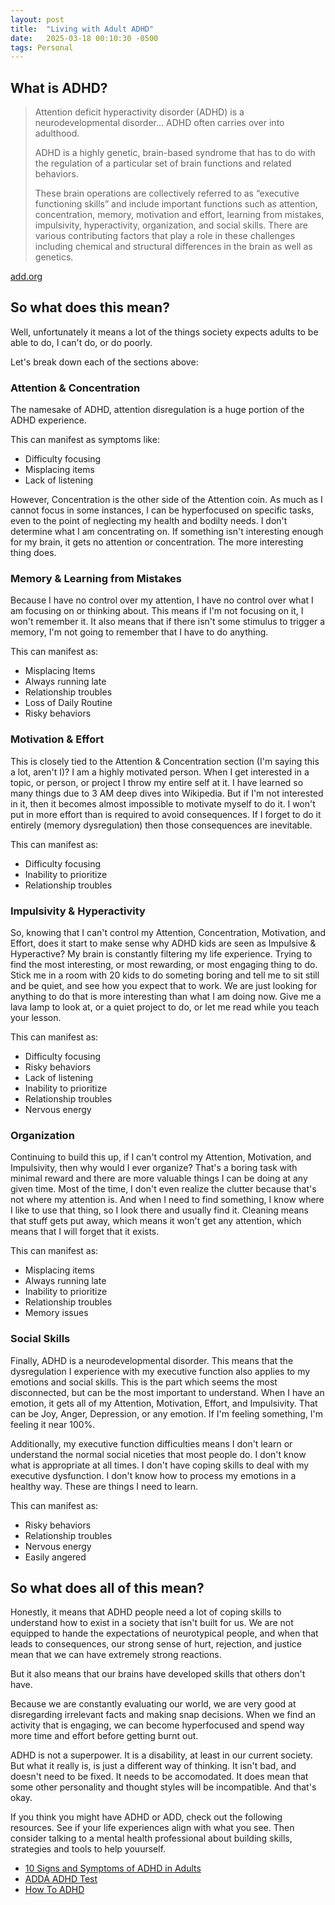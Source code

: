 ```yaml
---
layout: post
title:  "Living with Adult ADHD"
date:   2025-03-18 00:10:30 -0500
tags: Personal
---
```


## What is ADHD?

> Attention deficit hyperactivity disorder (ADHD) is a neurodevelopmental disorder... ADHD often carries over into adulthood.
>
> ADHD is a highly genetic, brain-based syndrome that has to do with the regulation of a particular set of brain functions and related behaviors.
>
> These brain operations are collectively referred to as “executive functioning skills” and include important functions such as attention, concentration, memory, motivation and effort, learning from mistakes, impulsivity, hyperactivity, organization, and social skills. There are various contributing factors that play a role in these challenges including chemical and structural differences in the brain as well as genetics.

[add.org](https://add.org/adhd-facts/)

## So what does this mean?

Well, unfortunately it means a lot of the things society expects adults to be able to do, I can't do, or do poorly.

Let's break down each of the sections above:

### Attention & Concentration

The namesake of ADHD, attention disregulation is a huge portion of the ADHD experience. 

This can manifest as symptoms like:

- Difficulty focusing
- Misplacing items
- Lack of listening

However, Concentration is the other side of the Attention coin. As much as I cannot focus in some instances, I can be hyperfocused on specific tasks, even to the point of neglecting my health and bodilty needs. I don't determine what I am concentrating on. If something isn't interesting enough for my brain, it gets no attention or concentration. The more interesting thing does.

### Memory & Learning from Mistakes

Because I have no control over my attention, I have no control over what I am focusing on or thinking about. This means if I'm not focusing on it, I won't remember it. It also means that if there isn't some stimulus to trigger a memory, I'm not going to remember that I have to do anything.

This can manifest as:
 
 - Misplacing Items
 - Always running late
 - Relationship troubles
 - Loss of Daily Routine
 - Risky behaviors

### Motivation & Effort

This is closely tied to the Attention & Concentration section (I'm saying this a lot, aren't I)? I am a highly motivated person. When I get interested in a topic, or person, or project I throw my entire self at it. I have learned so many things due to 3 AM deep dives into Wikipedia. But if I'm not interested in it, then it becomes almost impossible to motivate myself to do it. I won't put in more effort than is required to avoid consequences. If I forget to do it entirely (memory dysregulation) then those consequences are inevitable.

This can manifest as:

 - Difficulty focusing
 - Inability to prioritize
 - Relationship troubles

### Impulsivity & Hyperactivity

So, knowing that I can't control my Attention, Concentration, Motivation, and Effort, does it start to make sense why ADHD kids are seen as Impulsive & Hyperactive? My brain is constantly filtering my life experience. Trying to find the most interesting, or most rewarding, or most engaging thing to do. Stick me in a room with 20 kids to do someting boring and tell me to sit still and be quiet, and see how you expect that to work. We are just looking for anything to do that is more interesting than what I am doing now. Give me a lava lamp to look at, or a quiet project to do, or let me read while you teach your lesson.

This can manifest as:

 - Difficulty focusing
 - Risky behaviors
 - Lack of listening
 - Inability to prioritize
 - Relationship troubles
 - Nervous energy

### Organization

Continuing to build this up, if I can't control my Attention, Motivation, and Impulsivity, then why would I ever organize? That's a boring task with minimal reward and there are more valuable things I can be doing at any given time. Most of the time, I don't even realize the clutter because that's not where my attention is. And when I need to find something, I know where I like to use that thing, so I look there and usually find it. Cleaning means that stuff gets put away, which means it won't get any attention, which means that I will forget that it exists.

This can manifest as:

 - Misplacing items
 - Always running late
 - Inability to prioritize
 - Relationship troubles
 - Memory issues

### Social Skills

Finally, ADHD is a neurodevelopmental disorder. This means that the dysregulation I experience with my executive function also applies to my emotions and social skills. This is the part which seems the most disconnected, but can be the most important to understand. When I have an emotion, it gets all of my Attention, Motivation, Effort, and Impulsivity. That can be Joy, Anger, Depression, or any emotion. If I'm feeling something, I'm feeling it near 100%.

Additionally, my executive function difficulties means I don't learn or understand the normal social niceties that most people do. I don't know what is appropriate at all times. I don't have coping skills to deal with my executive dysfunction. I don't know how to process my emotions in a healthy way. These are things I need to learn.

This can manifest as:

 - Risky behaviors
 - Relationship troubles
 - Nervous energy
 - Easily angered

## So what does all of this mean?

Honestly, it means that ADHD people need a lot of coping skills to understand how to exist in a society that isn't built for us. We are not equipped to hande the expectations of neurotypical people, and when that leads to consequences, our strong sense of hurt, rejection, and justice mean that we can have extremely strong reactions.

But it also means that our brains have developed skills that others don't have.

Because we are constantly evaluating our world, we are very good at disregarding irrelevant facts and making snap decisions. When we find an activity that is engaging, we can become hyperfocused and spend way more time and effort before getting burnt out. 

ADHD is not a superpower. It is a disability, at least in our current society. But what it really is, is just a different way of thinking. It isn't bad, and doesn't need to be fixed. It needs to be accomodated. It does mean that some other personality and thought styles will be incompatible. And that's okay.

If you think you might have ADHD or ADD, check out the following resources. See if your life experiences align with what you see. Then consider talking to a mental health professional about building skills, strategies and tools to help youurself.

 - [10 Signs and Symptoms of ADHD in Adults](https://add.org/signs-of-adhd/)
 - [ADDA ADHD Test](https://add.org/adhd-test/)
 - [How To ADHD](https://howtoadhd.com)
